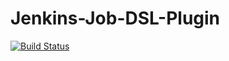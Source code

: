 # Jenkins-Job-DSL-Plugin
[![Build Status](http://68.183.81.232:8080/job/Github_DSL_Plugin/badge/icon)](http://68.183.81.232:8080/job/Github_DSL_Plugin/)

